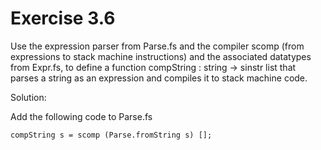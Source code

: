 # Exercise 3.6

Use the expression parser from Parse.fs and the compiler scomp
(from expressions to stack machine instructions) and the associated datatypes from
Expr.fs, to define a function compString : string -> sinstr list
that parses a string as an expression and compiles it to stack machine code.

Solution:

Add the following code to Parse.fs

```
compString s = scomp (Parse.fromString s) [];
```
